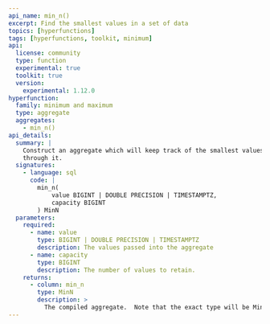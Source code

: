 ```yaml
---
api_name: min_n()
excerpt: Find the smallest values in a set of data
topics: [hyperfunctions]
tags: [hyperfunctions, toolkit, minimum]
api:
  license: community
  type: function
  experimental: true
  toolkit: true
  version:
    experimental: 1.12.0
hyperfunction:
  family: minimum and maximum
  type: aggregate
  aggregates:
    - min_n()
api_details:
  summary: |
    Construct an aggregate which will keep track of the smallest values passed 
    through it.
  signatures:
    - language: sql
      code: |
        min_n(
            value BIGINT | DOUBLE PRECISION | TIMESTAMPTZ,
            capacity BIGINT
        ) MinN
  parameters:
    required:
      - name: value
        type: BIGINT | DOUBLE PRECISION | TIMESTAMPTZ
        description: The values passed into the aggregate
      - name: capacity
        type: BIGINT
        description: The number of values to retain.
    returns:
      - column: min_n
        type: MinN
        description: >
          The compiled aggregate.  Note that the exact type will be MinInts, MinFloats, or MinTimes depending on the input type
---
```

